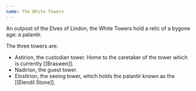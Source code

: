 ```yaml
---
name: The White Towers
---
```


An outpost of the Elves of Lindon, the White Towers hold a relic of a bygone age: a palantír.

The three towers are:
* Astirion, the custodian tower. Home to the caretaker of the tower which is currently [[Braswen]].
* Nadirion, the guest tower.
* Elostirion, the seeing tower, which holds the palantír known as the [[Elendil Stone]].
